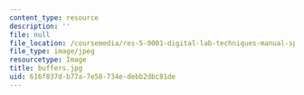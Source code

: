 ```yaml
---
content_type: resource
description: ''
file: null
file_location: /coursemedia/res-5-0001-digital-lab-techniques-manual-spring-2007/616f837db77a7e58734edebb2dbc81de_buffers.jpg
file_type: image/jpeg
resourcetype: Image
title: buffers.jpg
uid: 616f837d-b77a-7e58-734e-debb2dbc81de
---
```

